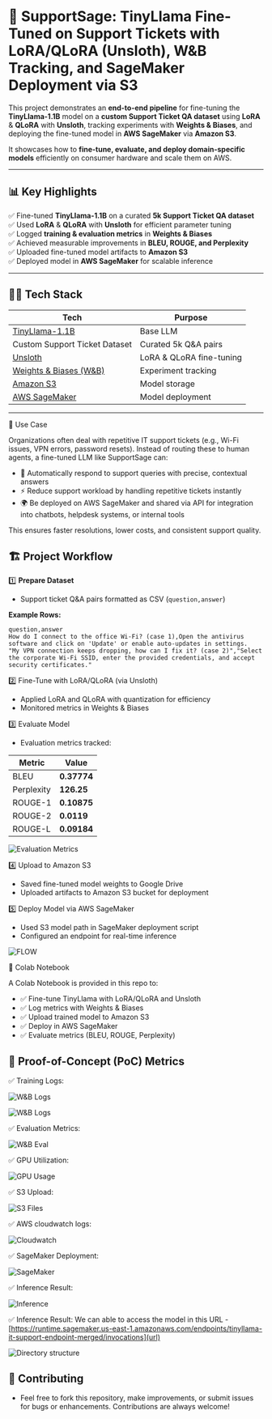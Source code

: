 # 🚀 SupportSage: TinyLlama Fine-Tuned on Support Tickets with LoRA/QLoRA (Unsloth), W&B Tracking, and SageMaker Deployment via S3

This project demonstrates an **end-to-end pipeline** for fine-tuning the **TinyLlama-1.1B** model on a **custom Support Ticket QA dataset** using **LoRA** & **QLoRA** with **Unsloth**, tracking experiments with **Weights & Biases**, and deploying the fine-tuned model in **AWS SageMaker** via **Amazon S3**.  

It showcases how to **fine-tune, evaluate, and deploy domain-specific models** efficiently on consumer hardware and scale them on AWS.

---

## 📊 Key Highlights

✅ Fine-tuned **TinyLlama-1.1B** on a curated **5k Support Ticket QA dataset**  
✅ Used **LoRA** & **QLoRA** with **Unsloth** for efficient parameter tuning  
✅ Logged **training & evaluation metrics** in **Weights & Biases**  
✅ Achieved measurable improvements in **BLEU, ROUGE, and Perplexity**  
✅ Uploaded fine-tuned model artifacts to **Amazon S3**  
✅ Deployed model in **AWS SageMaker** for scalable inference  

---

## 🧑‍💻 Tech Stack

| Tech | Purpose |
|---|---|
| [TinyLlama-1.1B](https://huggingface.co/TinyLlama/TinyLlama-1.1B-Chat-v1.0) | Base LLM |
| Custom Support Ticket Dataset | Curated 5k Q&A pairs |
| [Unsloth](https://github.com/unslothai/unsloth) | LoRA & QLoRA fine-tuning |
| [Weights & Biases (W&B)](https://wandb.ai/) | Experiment tracking |
| [Amazon S3](https://aws.amazon.com/s3/) | Model storage |
| [AWS SageMaker](https://aws.amazon.com/sagemaker/) | Model deployment |

---
📌 Use Case

Organizations often deal with repetitive IT support tickets (e.g., Wi-Fi issues, VPN errors, password resets). Instead of routing these to human agents, a fine-tuned LLM like SupportSage can:
- 📨 Automatically respond to support queries with precise, contextual answers
- ⚡ Reduce support workload by handling repetitive tickets instantly
- 🌍 Be deployed on AWS SageMaker and shared via API for integration into chatbots, helpdesk systems, or internal tools

This ensures faster resolutions, lower costs, and consistent support quality.

## 🏗️ Project Workflow

1️⃣ **Prepare Dataset**  
- Support ticket Q&A pairs formatted as CSV (`question,answer`)  

**Example Rows:**  
```csv
question,answer
How do I connect to the office Wi-Fi? (case 1),Open the antivirus software and click on 'Update' or enable auto-updates in settings.
"My VPN connection keeps dropping, how can I fix it? (case 2)","Select the corporate Wi-Fi SSID, enter the provided credentials, and accept security certificates."
```

2️⃣ Fine-Tune with LoRA/QLoRA (via Unsloth)
- Applied LoRA and QLoRA with quantization for efficiency
- Monitored metrics in Weights & Biases

3️⃣ Evaluate Model
- Evaluation metrics tracked:
  
| Metric     | Value       |
| ---------- | ----------- |
| BLEU       | **0.37774** |
| Perplexity | **126.25**  |
| ROUGE-1    | **0.10875** |
| ROUGE-2    | **0.0119**  |
| ROUGE-L    | **0.09184** |


![Evaluation Metrics](screenshots/eval.png)

4️⃣ Upload to Amazon S3
- Saved fine-tuned model weights to Google Drive
- Uploaded artifacts to Amazon S3 bucket for deployment

5️⃣ Deploy Model via AWS SageMaker
- Used S3 model path in SageMaker deployment script
- Configured an endpoint for real-time inference

![FLOW](screenshots/Flow.png)

📓 Colab Notebook

A Colab Notebook is provided in this repo to:
- ✅ Fine-tune TinyLlama with LoRA/QLoRA and Unsloth
- ✅ Log metrics with Weights & Biases
- ✅ Upload trained model to Amazon S3
- ✅ Deploy in AWS SageMaker
- ✅ Evaluate metrics (BLEU, ROUGE, Perplexity)

## 🔬 Proof-of-Concept (PoC) Metrics

✅ Training Logs:

![W&B Logs](screenshots/Training1.png)

![W&B Logs](screenshots/training2.png)

✅ Evaluation Metrics:

![W&B Eval](screenshots/eval.png)

✅ GPU Utilization:

![GPU Usage](screenshots/GPU_usage.png)

✅ S3 Upload:

![S3 Files](screenshots/AWS_S.png)

✅ AWS cloudwatch logs:

![Cloudwatch](screenshots/AWS_cloudwatch_logs.png)

✅ SageMaker Deployment:

![SageMaker](screenshots/AWS_sagemaker.png)

✅ Inference Result:

![Inference](screenshots/Inference.png)

✅ Inference Result:
We can able to access the model in this URL - [https://runtime.sagemaker.us-east-1.amazonaws.com/endpoints/tinyllama-it-support-endpoint-merged/invocations](url)

![Directory structure](screenshots/directory.png)

## 📓 Contributing

- Feel free to fork this repository, make improvements, or submit issues for bugs or enhancements. Contributions are always welcome!











